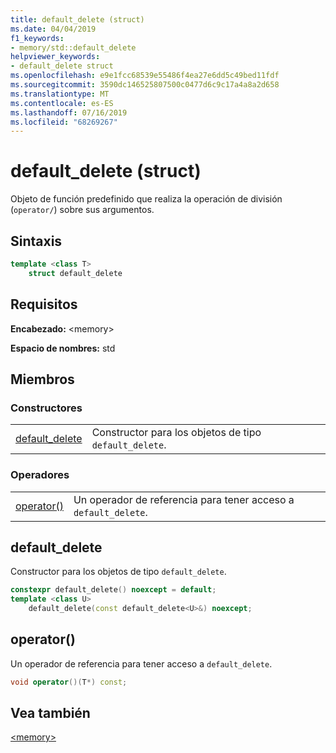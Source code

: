 ```yaml
---
title: default_delete (struct)
ms.date: 04/04/2019
f1_keywords:
- memory/std::default_delete
helpviewer_keywords:
- default_delete struct
ms.openlocfilehash: e9e1fcc68539e55486f4ea27e6dd5c49bed11fdf
ms.sourcegitcommit: 3590dc146525807500c0477d6c9c17a4a8a2d658
ms.translationtype: MT
ms.contentlocale: es-ES
ms.lasthandoff: 07/16/2019
ms.locfileid: "68269267"
---
```

# <a name="defaultdelete-struct"></a>default_delete (struct)

Objeto de función predefinido que realiza la operación de división (`operator/`) sobre sus argumentos.

## <a name="syntax"></a>Sintaxis

```cpp
template <class T>
    struct default_delete
```

## <a name="requirements"></a>Requisitos

**Encabezado:** \<memory>

**Espacio de nombres:** std

## <a name="members"></a>Miembros

### <a name="constructors"></a>Constructores

|||
|-|-|
|[default_delete](#default_delete)|Constructor para los objetos de tipo `default_delete`.|

### <a name="operators"></a>Operadores

|||
|-|-|
|[operator()](#op_paren)|Un operador de referencia para tener acceso a `default_delete`.|

## <a name="default_delete"></a> default_delete

Constructor para los objetos de tipo `default_delete`.

```cpp
constexpr default_delete() noexcept = default;
template <class U>
    default_delete(const default_delete<U>&) noexcept;
```

## <a name="op_paren"></a> operator()

Un operador de referencia para tener acceso a `default_delete`.

```cpp
void operator()(T*) const;
```

## <a name="see-also"></a>Vea también

[\<memory>](../standard-library/memory.md)
